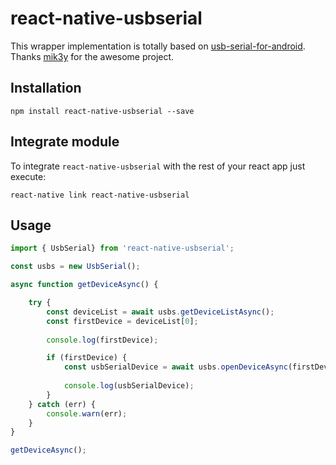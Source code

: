 # react-native-usbserial

This wrapper implementation is totally based on [usb-serial-for-android](https://github.com/mik3y/usb-serial-for-android). Thanks [mik3y](https://github.com/mik3y) for the awesome project.

## Installation

```
npm install react-native-usbserial --save
```

## Integrate module

To integrate `react-native-usbserial` with the rest of your react app just execute:
```
react-native link react-native-usbserial
```

## Usage

```javascript
import { UsbSerial} from 'react-native-usbserial';

const usbs = new UsbSerial();

async function getDeviceAsync() {

    try {
        const deviceList = await usbs.getDeviceListAsync();
        const firstDevice = deviceList[0];
        
        console.log(firstDevice);

        if (firstDevice) {
            const usbSerialDevice = await usbs.openDeviceAsync(firstDevice);
            
            console.log(usbSerialDevice);
        }
    } catch (err) {
        console.warn(err);
    }
}

getDeviceAsync();
```
